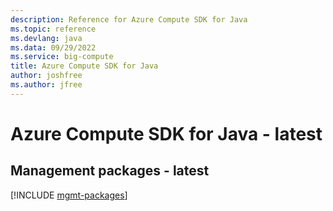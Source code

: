 ```yaml
---
description: Reference for Azure Compute SDK for Java
ms.topic: reference
ms.devlang: java
ms.data: 09/29/2022
ms.service: big-compute
title: Azure Compute SDK for Java
author: joshfree
ms.author: jfree
---
```

# Azure Compute SDK for Java - latest

## Management packages - latest
[!INCLUDE [mgmt-packages](compute-mgmt-index.md)]